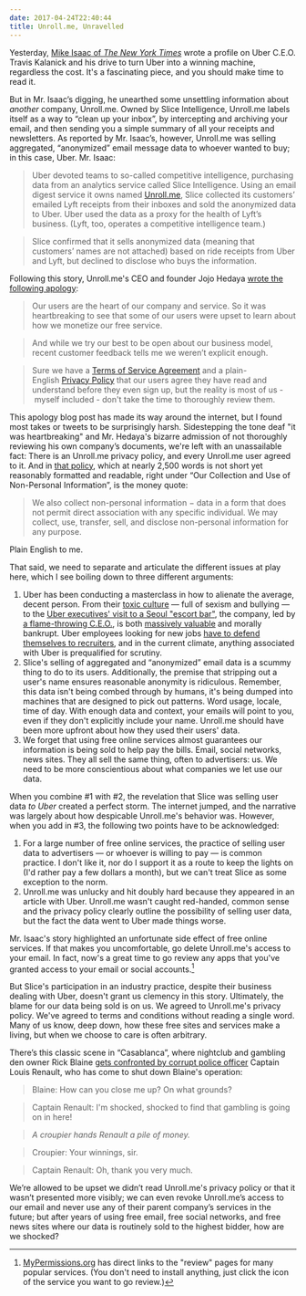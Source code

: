 ```yaml
---
date: 2017-04-24T22:40:44
title: Unroll.me, Unravelled
---
```


Yesterday, [Mike Isaac of _The New York Times_](https://mobile.nytimes.com/2017/04/23/technology/travis-kalanick-pushes-uber-and-himself-to-the-precipice.html) wrote a profile on Uber C.E.O. Travis Kalanick and his drive to turn Uber into a winning machine, regardless the cost. It's a fascinating piece, and you should make time to read it. 

But in Mr. Isaac’s digging, he unearthed some unsettling information about _another_ company, Unroll.me. Owned by Slice Intelligence, Unroll.me labels itself as a way to “clean up your inbox”, by intercepting and archiving your email, and then sending you a simple summary of all your receipts and newsletters. As reported by Mr. Isaac’s, however, Unroll.me was selling aggregated, “anonymized” email message data to whoever wanted to buy; in this case, Uber. Mr. Isaac: 

> Uber devoted teams to so-called competitive intelligence, purchasing data from an analytics service called Slice Intelligence. Using an email digest service it owns named [Unroll.me](http://unroll.me/), Slice collected its customers’ emailed Lyft receipts from their inboxes and sold the anonymized data to Uber. Uber used the data as a proxy for the health of Lyft’s business. (Lyft, too, operates a competitive intelligence team.)

> Slice confirmed that it sells anonymized data (meaning that customers’ names are not attached) based on ride receipts from Uber and Lyft, but declined to disclose who buys the information.

Following this story, Unroll.me's CEO and founder Jojo Hedaya [wrote the following apology](http://blog.unroll.me/we-can-do-better/): 

> Our users are the heart of our company and service. So it was heartbreaking to see that some of our users were upset to learn about how we monetize our free service. 

> And while we try our best to be open about our business model, recent customer feedback tells me we weren’t explicit enough. 

> Sure we have a [Terms of Service Agreement](https://unroll.me/legal/terms/) and a plain-English [Privacy Policy](https://unroll.me/legal/privacy/) that our users agree they have read and understand before they even sign up, but the reality is most of us - myself included - don't take the time to thoroughly review them.

This apology blog post has made its way around the internet, but I found most takes or tweets to be surprisingly harsh. Sidestepping the tone deaf "it was heartbreaking" and Mr. Hedaya's bizarre admission of not thoroughly reviewing his own company’s documents,  we're left with an unassailable fact: There is an Unroll.me privacy policy, and every Unroll.me user agreed to it. And in [that policy](https://unroll.me/legal/privacy/), which at nearly 2,500 words is not short yet reasonably formatted and readable, right under “Our Collection and Use of Non-Personal Information”, is the money quote: 

> We also collect non-personal information − data in a form that does not permit direct association with any specific individual. We may collect, use, transfer, sell, and disclose non-personal information for any purpose.

Plain English to me.  


That said, we need to separate and articulate the different issues at play here, which I see boiling down to three different arguments:  

1. Uber has been conducting a masterclass in how to alienate the average, decent person. From their [toxic culture](https://qz.com/914946/a-female-engineers-account-of-working-at-uber-alleges-rampant-sexism-repeatedly-ignored-by-execs-and-hr/) — full of sexism and bullying — to the [Uber executives' visit to a Seoul "escort bar"](https://www.theinformation.com/uber-groups-visit-to-seoul-escort-bar-sparked-hr-complaint), the company, led by [a flame-throwing C.E.O.](https://mobile.nytimes.com/2017/04/23/technology/travis-kalanick-pushes-uber-and-himself-to-the-precipice.html), is both [massively valuable](https://www.bloomberg.com/features/2017-uber-airbnb-99-billion-idea/) and morally bankrupt. Uber employees looking for new jobs [have to defend themselves to recruiters][guardian], and in the current climate, anything associated with Uber is prequalified for scrutiny. 
2. Slice's selling of aggregated and “anonymized” email data is a scummy thing to do to its users. Additionally, the premise that stripping out a user's name ensures reasonable anonymity is ridiculous. Remember, this data isn't being combed through by humans, it's being dumped into machines that are designed to pick out patterns. Word usage, locale, time of day. With enough data and context, your emails will point to you, even if they don't explicitly include your name. Unroll.me should have been more upfront about how they used their users' data. 
3. We forget that using free online services almost guarantees our information is being sold to help pay the bills. Email, social networks, news sites. They all sell the same thing, often to advertisers: us. We need to be more conscientious about what companies we let use our data. 

[guardian]: https://www.theguardian.com/technology/2017/mar/07/uber-work-culture-travis-kalanick-susan-fowler-controversy

When you combine #1 with #2, the revelation that Slice was selling user data _to Uber_ created a perfect storm. The internet jumped, and the narrative was largely about how despicable Unroll.me's behavior was. However, when you add in #3, the following two points have to be acknowledged: 

1. For a large number of free online services, the practice of selling user data to advertisers — or whoever is willing to pay — is common practice. I don't like it, nor do I support it as a route to keep the lights on (I'd rather pay a few dollars a month), but we can't treat Slice as some exception to the norm. 
2. Unroll.me was unlucky and hit doubly hard because they appeared in an article with Uber. Unroll.me wasn't caught red-handed, common sense and the privacy policy clearly outline the possibility of selling user data, but the fact the data went to Uber made things worse. 

Mr. Isaac's story highlighted an unfortunate side effect of free online services. If that makes you uncomfortable, go delete Unroll.me's access to your email. In fact, now's a great time to go review any apps that you've granted access to your email or social accounts.[^1] 

But Slice's participation in an industry practice, despite their business dealing with Uber, doesn't grant us clemency in this story. Ultimately, the blame for our data being sold is on us. We agreed to Unroll.me's privacy policy. We've agreed to terms and conditions without reading a single word. Many of us know, deep down, how these free sites and services make a living, but when we choose to care is often arbitrary.  

There’s this classic scene in “Casablanca”, where nightclub and gambling den owner Rick Blaine [gets confronted by corrupt police officer](https://www.youtube.com/watch?v=SjbPi00k%5C_ME) Captain Louis Renault, who has come to shut down Blaine's operation: 

> Blaine: How can you close me up? On what grounds? 

> Captain Renault: I'm shocked, shocked to find that gambling is going on in here! 

> _A croupier hands Renault a pile of money._

> Croupier: Your winnings, sir. 

> Captain Renault: Oh, thank you very much. 

We’re allowed to be upset we didn’t read Unroll.me's privacy policy or that it wasn’t presented more visibly; we can even revoke Unroll.me’s access to our email and never use any of their parent company’s services in the future; but after years of using free email, free social networks, and free news sites where our data is routinely sold to the highest bidder, how are we shocked?  

[^1]: [MyPermissions.org](https://mypermissions.org) has direct links to the "review" pages for many popular services. (You don't need to install anything, just click the icon of the service you want to go review.)


